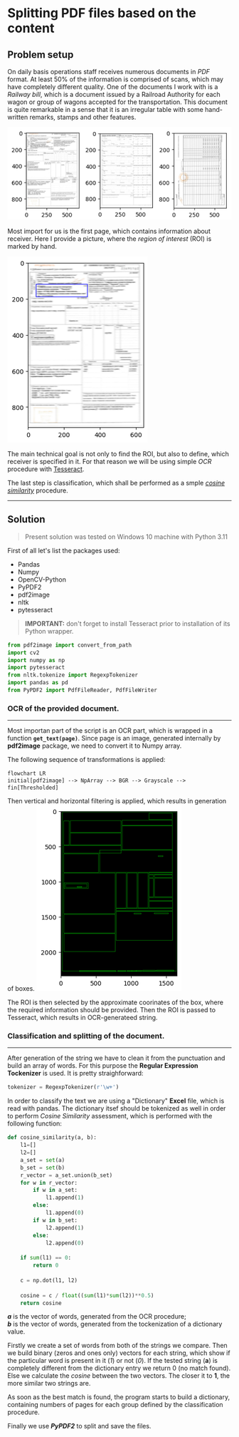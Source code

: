 
# Splitting PDF files based on the content

## Problem setup

On daily basis operations staff receives numerous documents in *PDF* format. At least 50% of the information is comprised of scans, which may have completely different quality. One of the documents I work with is a *Railway bill*, which is a document issued by a Railroad Authority for each wagon or group of wagons accepted for the transportation. This document is quite remarkable in a sense that it is an irregular table with some hand-written remarks, stamps and other features.  

![First three pages](/assets/img/3pages.png)

Most import for us is the first page, which contains information about receiver. Here I provide a picture, where the *region of interest* (ROI) is marked by hand.  

![First page with the mark](/assets/img/1page_marked.png)  

The main technical goal is not only to find the ROI, but also to define, which receiver is specified in it. For that reason we will be using simple *OCR* procedure with [Tesseract](https://github.com/tesseract-ocr/tesseract).  

The last step is classification, which shall be performed as a smple [*cosine similarity*](https://en.wikipedia.org/wiki/Cosine_similarity) procedure.

---

## Solution

> Present solution was tested on Windows 10 machine with Python 3.11

First of all let's list the packages used:
* Pandas
* Numpy
* OpenCV-Python
* PyPDF2
* pdf2image
* nltk
* pytesseract
> **IMPORTANT:** don't forget to install Tesseract prior to installation of its Python wrapper.

```Python
from pdf2image import convert_from_path
import cv2
import numpy as np
import pytesseract
from nltk.tokenize import RegexpTokenizer
import pandas as pd
from PyPDF2 import PdfFileReader, PdfFileWriter
```

### OCR of the provided document.
---
Most importan part of the script is an OCR part, which is wrapped in a function **```get_text(page)```**. Since page is an image, generated internally by **pdf2image** package, we need to convert it to Numpy array. 

The following sequence of transformations is applied: 

```mermaid
flowchart LR
initial[pdf2image] --> NpArray --> BGR --> Grayscale --> fin[Thresholded]
```
Then vertical and horizontal filtering is applied, which results in generation of boxes. 
![Boxes](/assets/img/boxes.png)

The ROI is then selected by the approximate coorinates of the box, where the required information should be provided. Then the ROI is passed to Tesseract, which results in OCR-generateed string. 

### Classification and splitting of the document.
---
After generation of the string we have to clean it from the punctuation and build an array of words. For this purpose the **Regular Expression Tockenizer** is used. It is pretty straighforward:

```Python
tokenizer = RegexpTokenizer(r'\w+')
```

In order to classify the text we are using a "Dictionary" **Excel** file, which is read with pandas. The dictionary itsef should be tokenized as well in order to perform *Cosine Similarity* assessment, which is performed with the following function:

```Python
def cosine_similarity(a, b):
    l1=[]
    l2=[]
    a_set = set(a)
    b_set = set(b)
    r_vector = a_set.union(b_set)
    for w in r_vector:
        if w in a_set: 
            l1.append(1)
        else:
            l1.append(0)
        if w in b_set:
            l2.append(1)
        else:
            l2.append(0)

    if sum(l1) == 0: 
        return 0

    c = np.dot(l1, l2)
    
    cosine = c / float((sum(l1)*sum(l2))**0.5)
    return cosine
```
***a*** is the vector of words, generated from the OCR procedure;  
***b*** is the vector of words, generated from the tockenization of a dictionary value.  

Firstly we create a set of words from both of the strings we compare. Then we build binary (zeros and ones only) vectors for each string, which show if the particular word is present in it (*1*) or not (*0*).
If the tested string (**a**) is completely different from the dictionary entry we return 0 (no match found). Else we calculate the *cosine* between the two vectors. The closer it to **1**, the more similar two strings are. 

As soon as the best match is found, the program starts to build a dictionary, containing numbers of pages for each group defined by the classification procedure. 

Finally we use ***PyPDF2*** to split and save the files.
